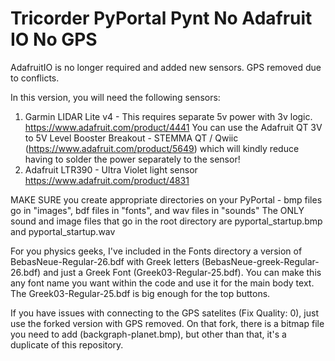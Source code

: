 # Tricorder PyPortal Pynt No Adafruit IO No GPS
AdafruitIO is no longer required and added new sensors.
GPS removed due to conflicts. 

In this version, you will need the following sensors:
1. Garmin LIDAR Lite v4 - This requires separate 5v power with 3v logic. https://www.adafruit.com/product/4441 You can use the Adafruit QT 3V to 5V Level Booster Breakout - STEMMA QT / Qwiic (https://www.adafruit.com/product/5649) which will kindly reduce having to solder the power separately to the sensor!
2. Adafruit LTR390 - Ultra Violet light sensor https://www.adafruit.com/product/4831

MAKE SURE you create appropriate directories on your PyPortal - bmp files go in "images", bdf files in "fonts", and wav files in "sounds"
The ONLY sound and image files that go in the root directory are pyportal_startup.bmp and pyportal_startup.wav

For you physics geeks, I've included in the Fonts directory a version of BebasNeue-Regular-26.bdf with Greek letters (BebasNeue-greek-Regular-26.bdf) and just a Greek Font (Greek03-Regular-25.bdf). You can make this any font name you want within the code and use it for the main body text. The Greek03-Regular-25.bdf is big enough for the top buttons.

If you have issues with connecting to the GPS satelites (Fix Quality: 0), just use the forked version with GPS removed. On that fork, there is a bitmap file you need to add (backgraph-planet.bmp), but other than that, it's a duplicate of this repository. 
